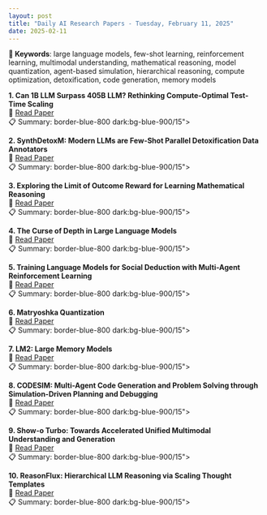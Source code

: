 ```yaml
---
layout: post
title: "Daily AI Research Papers - Tuesday, February 11, 2025"
date: 2025-02-11
---
```


**🔑 Keywords**: large language models, few-shot learning, reinforcement learning, multimodal understanding, mathematical reasoning, model quantization, agent-based simulation, hierarchical reasoning, compute optimization, detoxification, code generation, memory models

**1. Can 1B LLM Surpass 405B LLM? Rethinking Compute-Optimal Test-Time
  Scaling**  
🔗 [Read Paper](https://huggingface.co/papers/2502.06703)  
📋 Summary: border-blue-800 dark:bg-blue-900/15">

**2. SynthDetoxM: Modern LLMs are Few-Shot Parallel Detoxification Data
  Annotators**  
🔗 [Read Paper](https://huggingface.co/papers/2502.06394)  
📋 Summary: border-blue-800 dark:bg-blue-900/15">

**3. Exploring the Limit of Outcome Reward for Learning Mathematical
  Reasoning**  
🔗 [Read Paper](https://huggingface.co/papers/2502.06781)  
📋 Summary: border-blue-800 dark:bg-blue-900/15">

**4. The Curse of Depth in Large Language Models**  
🔗 [Read Paper](https://huggingface.co/papers/2502.05795)  
📋 Summary: border-blue-800 dark:bg-blue-900/15">

**5. Training Language Models for Social Deduction with Multi-Agent
  Reinforcement Learning**  
🔗 [Read Paper](https://huggingface.co/papers/2502.06060)  
📋 Summary: border-blue-800 dark:bg-blue-900/15">

**6. Matryoshka Quantization**  
🔗 [Read Paper](https://huggingface.co/papers/2502.06786)  
📋 Summary: border-blue-800 dark:bg-blue-900/15">

**7. LM2: Large Memory Models**  
🔗 [Read Paper](https://huggingface.co/papers/2502.06049)  
📋 Summary: border-blue-800 dark:bg-blue-900/15">

**8. CODESIM: Multi-Agent Code Generation and Problem Solving through
  Simulation-Driven Planning and Debugging**  
🔗 [Read Paper](https://huggingface.co/papers/2502.05664)  
📋 Summary: border-blue-800 dark:bg-blue-900/15">

**9. Show-o Turbo: Towards Accelerated Unified Multimodal Understanding and
  Generation**  
🔗 [Read Paper](https://huggingface.co/papers/2502.05415)  
📋 Summary: border-blue-800 dark:bg-blue-900/15">

**10. ReasonFlux: Hierarchical LLM Reasoning via Scaling Thought Templates**  
🔗 [Read Paper](https://huggingface.co/papers/2502.06772)  
📋 Summary: border-blue-800 dark:bg-blue-900/15">
